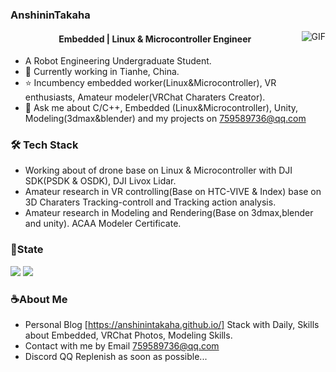 ### AnshininTakaha

<img align="right" alt="GIF" src="https://raw.githubusercontent.com/JoeyBling/JoeyBling/master/pic/pusheencode.gif" />

<h4 align='center'>
  Embedded | Linux & Microcontroller Engineer
</h4>


- A Robot Engineering Undergraduate Student.
- 🌱 Currently working in Tianhe, China.
- ⭐ Incumbency embedded worker(Linux&Microcontroller), VR enthusiasts,  Amateur modeler(VRChat Charaters Creator).
- 💬 Ask me about C/C++, Embedded (Linux&Microcontroller), Unity, Modeling(3dmax&blender) and my projects on [759589736@qq.com](mailto:759589736@qq.com)


### 🛠 Tech Stack

- Working about of drone base on Linux & Microcontroller with DJI SDK(PSDK & OSDK), DJI Livox Lidar.
- Amateur research in VR controlling(Base on HTC-VIVE & Index) base on 3D Charaters Tracking-controll and Tracking action analysis.
- Amateur research in Modeling and Rendering(Base on 3dmax,blender and unity). ACAA Modeler Certificate.

### 📌State
<img align="down" src="https://github-readme-stats.vercel.app/api?username=AnshininTakaha&show_icons=true&hide_title=false&locale=cn" />
<img align="down" src="https://github-readme-stats.vercel.app/api/top-langs/?username=AnshininTakaha&layout=compact&hide_border=true&langs_count=10" />


### ☕About Me
- Personal Blog [https://anshinintakaha.github.io/] Stack with Daily, Skills about Embedded, VRChat Photos, Modeling Skills.
- Contact with me by Email [759589736@qq.com](mailto:759589736@qq.com)
- Discord QQ Replenish as soon as possible...

